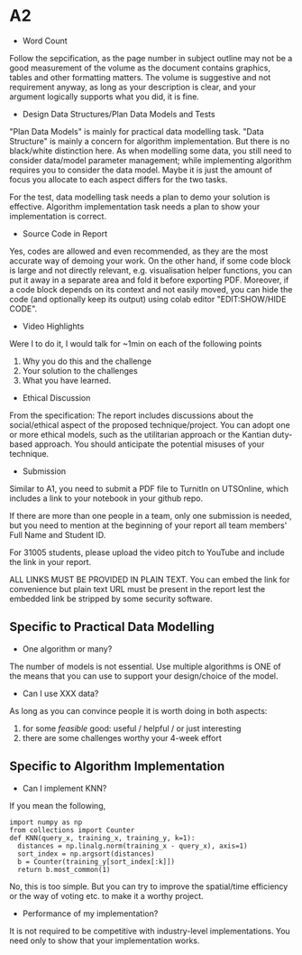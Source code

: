 # A2

* Word Count

Follow the sepcification, as the page number in subject outline may not be a good measurement of the volume as the document contains graphics, tables and other
formatting matters. The volume is suggestive and not requirement anyway, as long as your description is clear, and your argument logically supports what
you did, it is fine.

* Design Data Structures/Plan Data Models and Tests

"Plan Data Models" is mainly for practical data modelling task. "Data Structure" is mainly a concern for algorithm implementation. But there is no black/white distinction here. As when modelling some data, you still need to consider data/model parameter management; while implementing algorithm requires you to consider the data model. Maybe it is just the amount of focus you allocate to each aspect differs for the two tasks.

For the test, data modelling task needs a plan to demo your solution is effective. Algorithm implementation task needs a plan to show your implementation is correct.

* Source Code in Report

Yes, codes are allowed and even recommended, as they are the most accurate way of demoing your work. On the other hand, if some code block is large and not directly relevant, e.g. visualisation helper functions, you can put it away in a separate area and fold it before exporting PDF. Moreover, if a code block depends on its context and not easily moved, you can hide the code (and optionally keep its output) using colab editor "EDIT:SHOW/HIDE CODE". 

* Video Highlights

Were I to do it, I would talk for ~1min on each of the following points
1. Why you do this and the challenge
2. Your solution to the challenges
3. What you have learned.

* Ethical Discussion

From the specification: The report includes discussions about the social/ethical aspect of the proposed technique/project. You can adopt one or more ethical models, such as the utilitarian approach or the Kantian duty-based approach. You should anticipate the potential misuses of your technique.

* Submission

Similar to A1, you need to submit a PDF file to TurnitIn on UTSOnline, which includes a link to your notebook in your github repo. 

If there are more than one people in a team, only one submission is needed, but you need to mention at the beginning of your report all team members' Full Name
and Student ID. 

For 31005 students, please upload the video pitch to YouTube and include the link in your report.

ALL LINKS MUST BE PROVIDED IN PLAIN TEXT. You can embed the link for convenience but plain text URL must be present in the report lest the embedded link be stripped by some security software.


## Specific to Practical Data Modelling

* One algorithm or many?

The number of models is not essential. Use multiple algorithms is ONE of the means that you can use to support your design/choice of the model.

* Can I use XXX data?

As long as you can convince people it is worth doing in both aspects:
1. for some *feasible* good: useful / helpful / or just interesting
2. there are some challenges worthy your 4-week effort

## Specific to Algorithm Implementation

* Can I implement KNN?

If you mean the following, 

```
import numpy as np
from collections import Counter
def KNN(query_x, training_x, training_y, k=1):
  distances = np.linalg.norm(training_x - query_x), axis=1)
  sort_index = np.argsort(distances)
  b = Counter(training_y[sort_index[:k]])
  return b.most_common(1)
```

No, this is too simple. But you can try to improve the spatial/time efficiency or the way of voting etc. to make it a worthy project.

* Performance of my implementation?

It is not required to be competitive with industry-level implementations. You need only to show that your implementation works.
